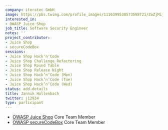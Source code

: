 ```yaml
---
company: iteratec GmbH
image: https://pbs.twimg.com/profile_images/1116399538573598721/ZoZjMijm_400x400.jpg
interested_in:
- OWASP Juice Shop
job_title: Software Security Engineer
notes: ''
project_contributor:
- Juice Shop
- secureCodeBox
sessions:
- Juice Shop Hack'n'Code
- Juice Shop Challenge Refactoring
- Juice Shop Round Table
- Juice Shop Release Night
- Juice Shop Hack’n’Code (Mon)
- Juice Shop Hack’n’Code (Tue)
- Juice Shop Hack’n’Code (Wed)
status: add-details
title: Jannik Hollenbach
twitter: j12934
type: participant
---
```


- [OWASP Juice Shop](https://www.owasp.org/index.php/OWASP_Juice_Shop_Project) Core Team Member
- [OWASP secureCodeBox](https://github.com/secureCodeBox/secureCodeBox) Core Team Member